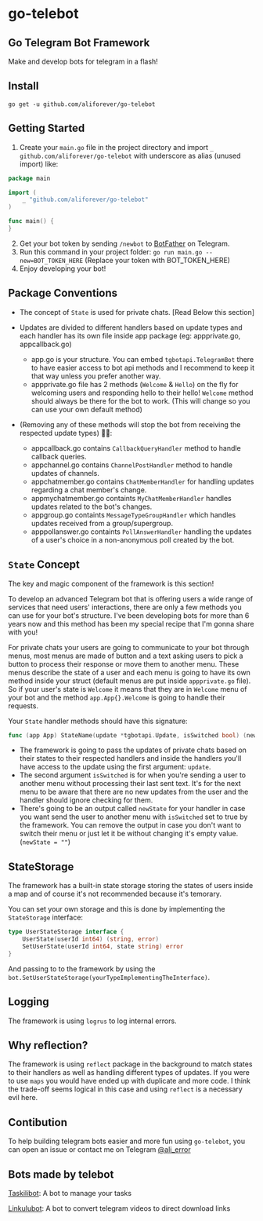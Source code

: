 # go-telebot

## Go Telegram Bot Framework 
Make and develop bots for telegram in a flash!

## Install
`go get -u github.com/aliforever/go-telebot`

## Getting Started
1. Create your `main.go` file in the project directory and import `_ github.com/aliforever/go-telebot` with underscore as alias (unused import) like:
```go
package main

import (
	_ "github.com/aliforever/go-telebot" 
)

func main() {
}
```
2. Get your bot token by sending `/newbot` to [BotFather](https://t.me/botfather) on Telegram.
3. Run this command in your project folder:
`go run main.go --new=BOT_TOKEN_HERE`
(Replace your token with BOT_TOKEN_HERE)
4. Enjoy developing your bot!

## Package Conventions
- The concept of `State` is used for private chats. [Read Below this section]
- Updates are divided to different handlers based on update types and each handler has its own file inside app package (eg: appprivate.go, appcallback.go)
  - app.go is your structure. You can embed `tgbotapi.TelegramBot` there to have easier access to bot api methods and I recommend to keep it that way unless you prefer another way.
  - appprivate.go file has 2 methods (`Welcome` & `Hello`) on the fly for welcoming users and responding hello to their hello! `Welcome` method should always be there for the bot to work. (This will change so you can use your own default method)

- (Removing any of these methods will stop the bot from receiving the respected update types) 🔽🔽:
  - appcallback.go contains `CallbackQueryHandler` method to handle callback queries.
  - appchannel.go contains `ChannelPostHandler` method to handle updates of channels. 
  - appchatmember.go contains `ChatMemberHandler` for handling updates regarding a chat member's change. 
  - appmychatmember.go containts `MyChatMemberHandler` handles updates related to the bot's changes.
  - appgroup.go containts `MessageTypeGroupHandler` which handles updates received from a group/supergroup.
  - apppollanswer.go containts `PollAnswerHandler` handling the updates of a user's choice in a non-anonymous poll created by the bot.

## `State` Concept
The key and magic component of the framework is this section! 

To develop an advanced Telegram bot that is offering users a wide range of services that need users' interactions, there are only a few methods you can use for your bot's structure. I've been developing bots for more than 6 years now and this method has been my special recipe that I'm gonna share with you!

For private chats your users are going to communicate to your bot through menus, most menus are made of button and a text asking users to pick a button to process their response or move them to another menu. These menus describe the state of a user and each menu is going to have its own method inside your struct (default menus are put inside `appprivate.go` file). So if your user's state is `Welcome` it means that they are in `Welcome` menu of your bot and the method `app.App{}.Welcome` is going to handle their requests. 

Your `State` handler methods should have this signature:

```go
func (app App) StateName(update *tgbotapi.Update, isSwitched bool) (newState string) {}
```
  - The framework is going to pass the updates of private chats based on their states to their respected handlers and inside the handlers you'll have access to the update using the first argument: `update`.
  - The second argument `isSwitched` is for when you're sending a user to another menu without processing their last sent text. It's for the next menu to be aware that there are no new updates from the user and the handler should ignore checking for them.
  - There's going to be an output called `newState` for your handler in case you want send the user to another menu with `isSwitched` set to true by the framework. You can remove the output in case you don't want to switch their menu or just let it be without changing it's empty value. (`newState = ""`)

## StateStorage
The framework has a built-in state storage storing the states of users inside a map and of course it's not recommended because it's temorary.

You can set your own storage and this is done by implementing the `StateStorage` interface:
```go
type UserStateStorage interface {
	UserState(userId int64) (string, error)
	SetUserState(userId int64, state string) error
}
```

And passing to to the framework by using the 
`bot.SetUserStateStorage(yourTypeImplementingTheInterface)`. 

## Logging
The framework is using `logrus` to log internal errors.

## Why reflection?
The framework is using `reflect` package in the background to match states to their handlers as well as handling different types of updates. If you were to use `maps` you would have ended up with duplicate and more code. I think the trade-off seems logical in this case and using `reflect` is a necessary evil here.

## Contibution
To help building telegram bots easier and more fun using `go-telebot`, you can open an issue or contact me on Telegram [@ali_error](https://t.me/ali_error)

## Bots made by telebot
[Taskilibot](https://t.me/taskilibot): A bot to manage your tasks

[Linkulubot](https://t.me/linkulubot): A bot to convert telegram videos to direct download links
